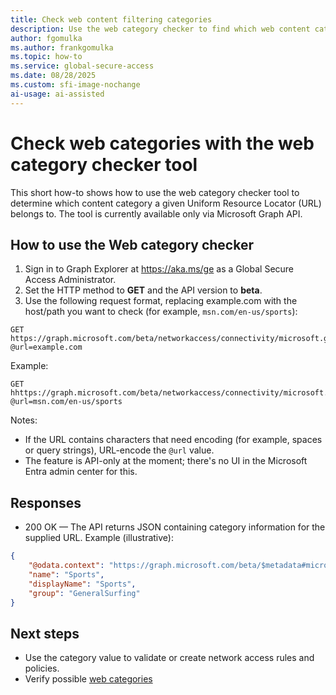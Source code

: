 ```yaml
---
title: Check web content filtering categories
description: Use the web category checker to find which web content category a URL belongs to via Microsoft Graph.
author: fgomulka
ms.author: frankgomulka
ms.topic: how-to
ms.service: global-secure-access
ms.date: 08/28/2025
ms.custom: sfi-image-nochange
ai-usage: ai-assisted
---
```


# Check web categories with the web category checker tool

This short how-to shows how to use the web category checker tool to determine which content category a given Uniform Resource Locator (URL) belongs to. The tool is currently available only via Microsoft Graph API.

## How to use the Web category checker

1. Sign in to Graph Explorer at https://aka.ms/ge as a Global Secure Access Administrator.
2. Set the HTTP method to **GET** and the API version to **beta**.
3. Use the following request format, replacing example.com with the host/path you want to check (for example, `msn.com/en-us/sports`):

```http
GET https://graph.microsoft.com/beta/networkaccess/connectivity/microsoft.graph.networkaccess.getWebCategoryByUrl(url='@url')?@url=example.com
```

Example:

```http
GET hhttps://graph.microsoft.com/beta/networkaccess/connectivity/microsoft.graph.networkaccess.getWebCategoryByUrl(url='@url')?@url=msn.com/en-us/sports
```

Notes:
- If the URL contains characters that need encoding (for example, spaces or query strings), URL-encode the `@url` value.
- The feature is API-only at the moment; there's no UI in the Microsoft Entra admin center for this.

## Responses

- 200 OK — The API returns JSON containing category information for the supplied URL. Example (illustrative):

```json
{
    "@odata.context": "https://graph.microsoft.com/beta/$metadata#microsoft.graph.networkaccess.webCategory",
    "name": "Sports",
    "displayName": "Sports",
    "group": "GeneralSurfing"
}
```

## Next steps

- Use the category value to validate or create network access rules and policies.
- Verify possible [web categories](reference-web-content-filtering-categories.md)
